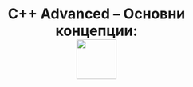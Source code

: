<h1 align="center">
  C++ Advanced – Основни концепции:  
  <br>
  <img src="https://media4.giphy.com/media/v1.Y2lkPTc5MGI3NjExbWFtdXd0ZjRsMmdnajdxN3UycjRuZmJ1Zmd4cnQ1cngxbGtwZWhubiZlcD12MV9pbnRlcm5hbF9naWZfYnlfaWQmY3Q9Zw/xT9IgzoKnwFNmISR8I/giphy.gif"   
 width="80">
</h1>






 
